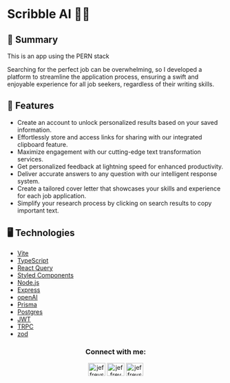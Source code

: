 # Scribble AI ✍🏽

## 📙 Summary

This is an app using the PERN stack

Searching for the perfect job can be overwhelming, so I developed a platform to streamline the application process, ensuring a swift and enjoyable experience for all job seekers, regardless of their writing skills.

## 🍱 Features

- Create an account to unlock personalized results based on your saved information.
- Effortlessly store and access links for sharing with our integrated clipboard feature.
- Maximize engagement with our cutting-edge text transformation services.
- Get personalized feedback at lightning speed for enhanced productivity.
- Deliver accurate answers to any question with our intelligent response system.
- Create a tailored cover letter that showcases your skills and experience for each job application.
- Simplify your research process by clicking on search results to copy important text.

## 🖥 Technologies

- [Vite](https://www.typescriptlang.org)
- [TypeScript](https://www.typescriptlang.org)
- [React Query](https://www.typescriptlang.org)
- [Styled Components](https://www.typescriptlang.org)
- [Node.js](https://www.npmjs.com/package/@types/express)
- [Express](https://www.npmjs.com/package/@types/express)
- [openAI](https://www.typescriptlang.org)
- [Prisma](https://www.typescriptlang.org)
- [Postgres](https://www.typescriptlang.org)
- [JWT](https://www.typescriptlang.org)
- [TRPC](https://trpc.io)
- [zod](https://zod.dev)

<h3 align="center">Connect with me:</h3>
<p align="center">
<a href="https://linkedin.com/in/jffry93" target="blank"><img align="center" src="https://raw.githubusercontent.com/rahuldkjain/github-profile-readme-generator/master/src/images/icons/Social/linked-in-alt.svg" alt="jeffreys linkedin" height="30" width="40" /></a>
<a href="https://instagram.com/jffry93" target="blank"><img align="center" src="https://raw.githubusercontent.com/rahuldkjain/github-profile-readme-generator/master/src/images/icons/Social/instagram.svg" alt="jeffrey instagram" height="30" width="40" /></a>
<a href="https://discord.gg/#3313" target="blank"><img align="center" src="https://raw.githubusercontent.com/rahuldkjain/github-profile-readme-generator/master/src/images/icons/Social/discord.svg" alt="jeffreys discord" height="30" width="40" /></a>
</p>
